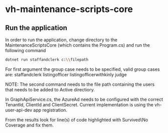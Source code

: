# vh-maintenance-scripts-core

## Run the application

In order to run the application, change directory to the MaintenanceScriptsCore (which contains the Program.cs) and run the following command

```bash
dotnet run staffandclerk c:\\filepath
```

For first argument the group case needs to be specified, valid group cases are:
staffandclerk
listingofficer
listingofficerwithkinly
judge

NOTE: The second command needs to the file path containing the users that needs to be added to Active directiory.

In GraphApiService.cs, the AzureAd needs to be configured with the correct TenantId, ClientId and ClientSecret. Current implementation is using the vh-user-api-dev app registration.

From the results look for line(s) of code highlighted with Survived\No Coverage and fix them.

